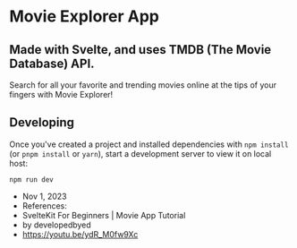 # Movie Explorer App
## Made with Svelte, and uses TMDB (The Movie Database) API. 
Search for all your favorite and trending movies online at the tips of your fingers with Movie Explorer!

## Developing

Once you've created a project and installed dependencies with `npm install` (or `pnpm install` or `yarn`), start a development server to view it on local host:

`npm run dev`

- Nov 1, 2023
- References:
- SvelteKit For Beginners | Movie App Tutorial
- by developedbyed
- https://youtu.be/ydR_M0fw9Xc